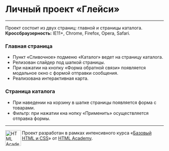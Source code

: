 # Личный проект «Глейси»

---
Проект состоит из двух страниц: главной и страницы каталога.
**Кроссбраузерность:** IE11+, Chrome, Firefox, Opera, Safari.

### Главная страница

- Пункт «Сливочное» подменю «Каталог» ведет на страницу каталога.
- Релизован слайдер под шапкой страницы.
- При нажатии на кнопку «Форма обратной связи» появляется модальное окно с формой отправки сообщения.
- Реализована интерактивная карта.

### Страница каталога

- При наведении на корзину в шапке страницы появляется форма с товарами.
- Фильтр: при нажатии кна нопку «Применить» осуществляется отправка формы.
---

<a href="https://htmlacademy.ru/intensive/htmlcss"><img align="left" width="50" height="50" alt="HTML Academy" src="https://up.htmlacademy.ru/static/img/intensive/htmlcss/logo-for-github.svg"></a>

Проект разработан в рамках интенсивного курса «[Базовый HTML и CSS](https://htmlacademy.ru/intensive/htmlcss)» от [HTML Academy](https://htmlacademy.ru).
